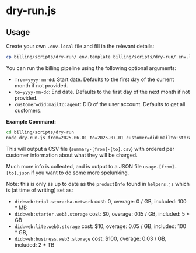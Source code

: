 # dry-run.js

## Usage

Create your own `.env.local` file and fill in the relevant details:

```sh
cp billing/scripts/dry-run/.env.template billing/scripts/dry-run/.env.local
```

You can run the billing pipeline using the following optional arguments:

- `from=yyyy-mm-dd`: Start date. Defaults to the first day of the current month if not provided.
- `to=yyyy-mm-dd`: End date. Defaults to the first day of the next month if not provided.
- `customer=did:mailto:agent`: DID of the user account. Defaults to get all customers.

**Example Command:**

```sh
cd billing/scripts/dry-run
node dry-run.js from=2025-06-01 to=2025-07-01 customer=did:mailto:storacha.network:admin
```

This will output a CSV file (`summary-[from]-[to].csv`) with ordered per customer information about what they will be charged.

Much more info is collected, and is output to a JSON file `usage-[from]-[to].json` if you want to do some more spelunking.

Note: this is only as up to date as the `productInfo` found in `helpers.js` which is (at time of writing) set as:

- `did:web:trial.storacha.network` cost: 0, overage: 0 / GB, included: 100 \* MB
- `did:web:starter.web3.storage` cost: $0, overage: 0.15 / GB, included: 5 \* GB
- `did:web:lite.web3.storage` cost: $10, overage: 0.05 / GB, included: 100 \* GB,
- `did:web:business.web3.storage` cost: $100, overage: 0.03 / GB, included: 2 \* TB

